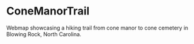 # ConeManorTrail
Webmap showcasing a hiking trail from cone manor to cone cemetery in Blowing Rock, North Carolina.

